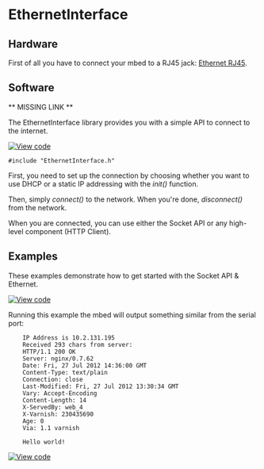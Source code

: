 # EthernetInterface

## Hardware

First of all you have to connect your mbed to a RJ45 jack: [Ethernet RJ45](https://developer.mbed.org/cookbook/Ethernet-RJ45).

## Software

** MISSING LINK **

The EthernetInterface library provides you with a simple API to connect to the internet. 

[![View code](https://www.mbed.com/embed/?type=library)](https://developer.mbed.org/users/mbed_official/code/EthernetInterface/docs/tip/classEthernetInterface.html) 

```
#include "EthernetInterface.h"
``` 

First, you need to set up the connection by choosing whether you want to use DHCP or a static IP addressing with the _init()_ function.

Then, simply _connect()_ to the network. When you're done, _disconnect()_ from the network.

When you are connected, you can use either the Socket API or any high-level component (HTTP Client).

## Examples

These examples demonstrate how to get started with the Socket API &amp; Ethernet. 

[![View code](https://www.mbed.com/embed/?url=https://developer.mbed.org/users/mbed_official/code/TCPSocket_HelloWorld/)](https://developer.mbed.org/users/mbed_official/code/TCPSocket_HelloWorld/file/tip/main.cpp) 

Running this example the mbed will output something similar from the serial port:

```
    IP Address is 10.2.131.195
    Received 293 chars from server:
    HTTP/1.1 200 OK
    Server: nginx/0.7.62
    Date: Fri, 27 Jul 2012 14:36:00 GMT
    Content-Type: text/plain
    Connection: close
    Last-Modified: Fri, 27 Jul 2012 13:30:34 GMT
    Vary: Accept-Encoding
    Content-Length: 14
    X-ServedBy: web_4
    X-Varnish: 230435690
    Age: 0
    Via: 1.1 varnish
    
    Hello world!
```

[![View code](https://www.mbed.com/embed/?url=https://developer.mbed.org/users/mbed_official/code/UDPSocket_HelloWorld/)](https://developer.mbed.org/users/mbed_official/code/UDPSocket_HelloWorld/file/tip/main.cpp)

